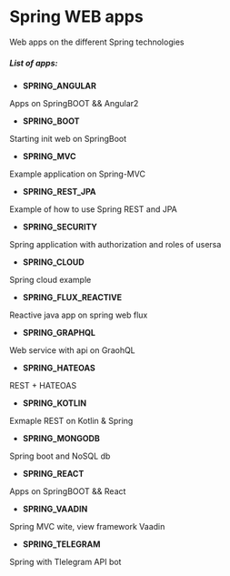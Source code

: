 # Spring WEB apps

Web apps on the different Spring technologies

##### List of apps:

- **SPRING_ANGULAR**

Apps on SpringBOOT && Angular2
- **SPRING_BOOT**

Starting init web on SpringBoot
- **SPRING_MVC**

Example application on Spring-MVC
- **SPRING_REST_JPA**

Example of how to use Spring REST and JPA
- **SPRING_SECURITY**

Spring application with authorization and roles of usersa
- **SPRING_CLOUD**

Spring cloud example
- **SPRING_FLUX_REACTIVE**

Reactive java app on spring web flux
- **SPRING_GRAPHQL**

Web service with api on GraohQL
- **SPRING_HATEOAS**

REST + HATEOAS
- **SPRING_KOTLIN**

Exmaple REST on Kotlin & Spring
- **SPRING_MONGODB**

Spring boot and NoSQL db
- **SPRING_REACT**

Apps on SpringBOOT && React
- **SPRING_VAADIN**

Spring MVC wite, view framework Vaadin
- **SPRING_TELEGRAM**

Spring with Tlelegram API bot

